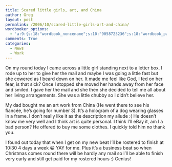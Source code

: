```yaml
---
title: Scared little girls, art, and China
author: Greg
layout: post
permalink: /2006/10/scared-little-girls-art-and-china/
wordbooker_options:
  - 'a:9:{s:18:"wordbook_noncename";s:10:"9058725236";s:18:"wordbook_page_post";s:4:"-100";s:18:"wordbook_orandpage";s:1:"2";s:23:"wordbook_default_author";s:1:"2";s:23:"wordbook_extract_length";s:3:"256";s:19:"wordbook_actionlink";s:3:"300";s:18:"wordbook_attribute";s:31:"Posted a new post on their blog";s:29:"wordbooker_status_update_text";s:35:": New blog post :  %title% - %link%";s:20:"wordbook_comment_get";s:2:"on";}'
comments: True
categories:
  - News
  - Work
---
```

On my round today I came across a little girl standing next to a letter box. I rode up to her to give her the mail and maybe I was going a little fast but she cowered as I beard down on her. It made me feel like God, I fed on her fear, is that sick? Once I stopped she moved her hands away from her face and smiled. I gave her the mail and she then she decided to tell me all about her living arrangements. She was a little chubby so I didn’t believe her.

My dad bought me an art work from China (He went there to see his fiancée, he’s going for number 3). It’s a hologram of a dog wearing glasses in a frame. I don’t really like it as the description my allude :( He doesn’t know me very well and I think art is quite personal. I think I’ll eBay it, am I a bad person? He offered to buy me some clothes. I quickly told him no thank you.

I found out today that when I get on my new beat I&#8217;ll be rostered to finish at 10:30 4 days a week 😀 YAY for me. Plus it&#8217;s a business beat so when Christmas comes round there will be hardly any mail so I&#8217;ll be able to finish very early and still get paid for my rostered hours :) Genius!